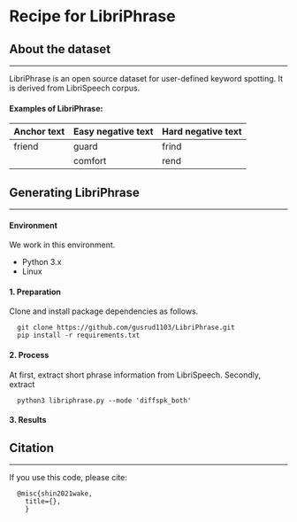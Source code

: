 # Recipe for LibriPhrase
## About the dataset
------------
LibriPhrase is an open source dataset for user-defined keyword spotting.
It is derived from LibriSpeech corpus.
#### Examples of LibriPhrase:
|Anchor text| Easy negative text| Hard negative text|
|:----|---|---|
|friend|guard|frind|
||comfort|rend|
## Generating LibriPhrase
------------
#### Environment
We work in this environment.
* Python 3.x
* Linux

#### 1. Preparation
Clone and install package dependencies as follows.
```
  git clone https://github.com/gusrud1103/LibriPhrase.git
  pip install -r requirements.txt
```
#### 2. Process
At first, extract short phrase information from LibriSpeech.
Secondly, extract
```
  python3 libriphrase.py --mode 'diffspk_both'
```

#### 3. Results

## Citation
------------
If you use this code, please cite:
```
  @misc{shin2021wake,
    title={},
    }
```
